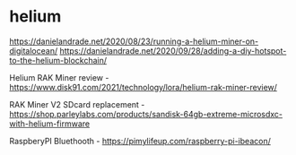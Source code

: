 # helium

https://danielandrade.net/2020/08/23/running-a-helium-miner-on-digitalocean/
https://danielandrade.net/2020/09/28/adding-a-diy-hotspot-to-the-helium-blockchain/

Helium RAK Miner review - https://www.disk91.com/2021/technology/lora/helium-rak-miner-review/

RAK Miner V2 SDcard replacement - https://shop.parleylabs.com/products/sandisk-64gb-extreme-microsdxc-with-helium-firmware

RaspberyPI Bluethooth - https://pimylifeup.com/raspberry-pi-ibeacon/

